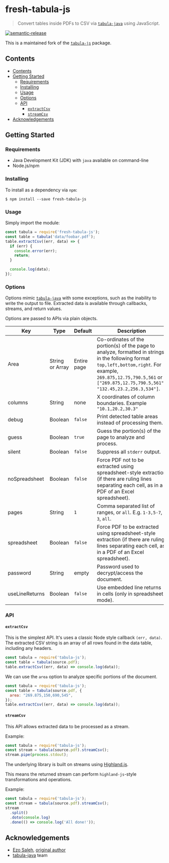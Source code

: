 # fresh-tabula-js
> Convert tables inside PDFs to CSV via [`tabula-java`](https://github.com/tabulapdf/tabula-java) using JavaScript.

[![semantic-release](https://img.shields.io/badge/%20%20%F0%9F%93%A6%F0%9F%9A%80-semantic--release-e10079.svg)](https://github.com/semantic-release/semantic-release)

This is a maintained fork of the [`tabula-js`](https://github.com/ezodude/tabula-js) package.

## Contents

- [Contents](#contents)
- [Getting Started](#getting-started)
  - [Requirements](#requirements)
  - [Installing](#installing)
  - [Usage](#usage)
  - [Options](#options)
  - [API](#api)
    - [`extractCsv`](#extractcsv)
    - [`streamCsv`](#streamcsv)
- [Acknowledgements](#acknowledgements)

## Getting Started

### Requirements

- Java Development Kit (JDK) with `java` available on command-line
- Node.js/npm

### Installing

To install as a dependency via `npm`:

```
$ npm install --save fresh-tabula-js
```

### Usage

Simply import the module:

```javascript
const tabula = require('fresh-tabula-js');
const table = tabula('data/foobar.pdf');
table.extractCsv((err, data) => {
  if (err) {
    console.error(err);
    return;
  }

  console.log(data);
});
```

### Options

Options mimic [`tabula-java`](https://github.com/tabulapdf/tabula-java#usage-examples) with some exceptions, such as the inability to write the output to file. Extracted data is available through callbacks, streams, and return values.

Options are passed to APIs via plain objects.

| Key | Type | Default | Description |
| - | - | - | - |
| Area | String or Array | Entire page | Co-ordinates of the portion(s) of the page to analyze, formatted in strings in the following format `top,left,bottom,right`. For example, `269.875,12.75,790.5,561` or `["269.875,12.75,790.5,561", "132.45,23.2,256.3,534"]`.
| columns | String | none | X coordinates of column boundaries. Example `"10.1,20.2,30.3"` |
| debug | Boolean | `false` | Print detected table areas instead of processing them. |
| guess | Boolean | `true` | Guess the portion(s) of the page to analyze and process. |
| silent | Boolean | `false` | Suppress all `stderr` output. |
| noSpreadsheet | Boolean | `false` | Force PDF not to be extracted using spreadsheet-style  extraction (if there are ruling lines separating each cell, as in a PDF of an Excel spreadsheet). |
| pages | String | `1` | Comma separated list of ranges, or `all`. E.g. `1-3,5-7`, `3`, `all`.
| spreadsheet | Boolean | `false` | Force PDF to be extracted using spreadsheet-style extraction (if there are ruling lines separating each cell, as in a PDF of an Excel spreadsheet). |
| password | String | empty | Password used to decrypt/access the document. |
| useLineReturns | Boolean | `false` | Use embedded line returns in cells (only in spreadsheet mode). |

### API

#### `extractCsv`

This is the simplest API. It's uses a classic Node style callback ```(err, data)```. The extracted CSV string is an array of all rows found in the data table, including any headers.

``` js
const tabula = require('tabula-js');
const table = tabula(source.pdf);
table.extractCsv((err, data) => console.log(data));
```

We can use the `area` option to analyze specific portions of the document.

``` js
const tabula = require('tabula-js');
const table = tabula(source.pdf, {
  area: "269.875,150,690,545",
});
table.extractCsv((err, data) => console.log(data));
```

#### `streamCsv`

This API allows extracted data to be processed as a stream.

Example:

``` js
const tabula = require('tabula-js');
const stream = tabula(source.pdf).streamCsv();
stream.pipe(process.stdout);
```

The underlying library is built on streams using [Highland.js](http://highlandjs.org/).

This means the returned stream can perform `highland-js`-style transformations and operations.

Example: 

``` js
const tabula = require('tabula-js');
const stream = tabula(source.pdf).streamCsv();
stream
  .split()
  .doto(console.log)
  .done(() => console.log('All done!'));
```

## Acknowledgements

* [Ezo Saleh](https://github.com/ezodude), [original author](https://github.com/ezodude/tabula-js)
* [tabula-java](https://github.com/tabulapdf/tabula-java) team
